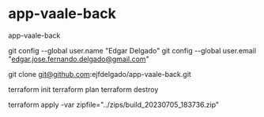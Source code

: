 # app-vaale-back
app-vaale-back

git config --global user.name "Edgar Delgado"
git config --global user.email "edgar.jose.fernando.delgado@gmail.com"

git clone git@github.com:ejfdelgado/app-vaale-back.git

terraform init
terraform plan
terraform destroy

terraform apply -var zipfile="../zips/build_20230705_183736.zip"

